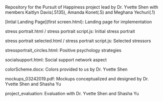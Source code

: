 Repository for the Pursuit of Happiness project lead by Dr. Yvette Shen with members Kaitlyn Davis(.5135), 
Amanda Konet(.5) and Meghana Yechuri(.1)


[Intial Landing Page](first screen.html): Landing page for implementation

stress portrait.html / stress portrait script.js: Initial stress portrait

stress portrait selected.html / stress portrait script.js: Selected stressors

stressportrait_circles.html: Positive psychology strategies

socialsupport.html: Social support network aspect

colorScheme.docx: Colors provided to us by Dr. Yvette Shen

mockups_03242019.pdf: Mockups conceptualized and designed by Dr. Yvette Shen and Shasha Yu

project_evaluation: Evaluation with Dr. Yvette Shen and Shasha Yu

